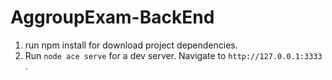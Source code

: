 # AggroupExam-BackEnd

1. run npm install for download project dependencies.
2. Run `node ace serve` for a dev server. Navigate to `http://127.0.0.1:3333 `.
